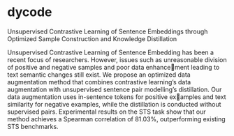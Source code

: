 # dycode
Unsupervised Contrastive Learning of Sentence Embeddings through Optimized Sample Construction and Knowledge Distillation

Unsupervised Contrastive Learning of Sentence Embedding has been a recent focus of researchers. However, issues such as unreasonable division of positive and negative samples and poor data enhancement leading to text semantic changes still exist. We propose an optimized data augmentation method that combines contrastive learning’s data augmentation with unsupervised sentence pair modelling’s distillation. Our data augmentation uses in-sentence tokens for positive examples and text similarity for negative examples, while the distillation is conducted without supervised pairs. Experimental results on the STS task show that our method achieves a Spearman correlation of 81.03%,
outperforming existing STS benchmarks.
